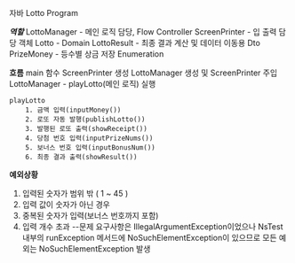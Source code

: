 자바 Lotto Program

***역할***
LottoManager - 메인 로직 담당, Flow Controller
ScreenPrinter - 입 출력 담당 객체
Lotto - Domain
LottoResult - 최종 결과 계산 및 데이터 이동용 Dto
PrizeMoney - 등수별 상금 저장 Enumeration

**흐름**
main 함수
    ScreenPrinter 생성
    LottoManager 생성 및 ScreenPrinter 주입
    LottoManager - playLotto(메인 로직) 실행
    
    playLotto
        1. 금액 입력(inputMoney())
        2. 로또 자동 발행(publishLotto())
        3. 발행된 로또 출력(showReceipt())
        4. 당첨 번호 입력(inputPrizeNums())
        5. 보너스 번호 입력(inputBonusNum())
        6. 최종 결과 출력(showResult())
        
**예외상황**
1. 입력된 숫자가 범위 밖 ( 1 ~ 45 )
2. 입력 값이 숫자가 아닌 경우
3. 중복된 숫자가 입력(보너스 번호까지 포함)
4. 입력 개수 초과
--문제 요구사항은 IllegalArgumentException이었으나 NsTest 내부의 runException 메서드에 NoSuchElementException이 있으므로
모든 예외는 NoSuchElementException 발생
